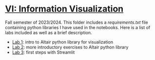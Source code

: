 # [VI: Information Visualization](https://www.fib.upc.edu/en/studies/bachelors-degrees/bachelor-degree-data-science-and-engineering/curriculum/syllabus/VI-GCED)
Fall semester of 2023/2024. This folder includes a _requirements.txt_ file containing python libraries I have used in the notebooks. Here is a list of labs included as well as a brief description.

* [Lab 1](/VI/lab1): intro to Altair python library for visualization
* [Lab 2](/VI/lab2): more introductory exercises to Altair python library
* [Lab 3](/VI/lab3): first steps with Streamlit